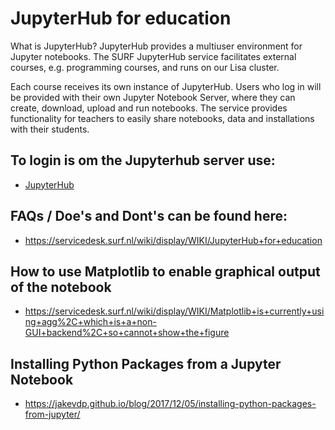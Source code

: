 
# JupyterHub for education
What is JupyterHub?
JupyterHub provides a multiuser environment for Jupyter notebooks. The SURF JupyterHub service facilitates external courses, e.g. programming courses, and runs on our Lisa cluster.

Each course receives its own instance of JupyterHub. Users who log in will be provided with their own Jupyter Notebook Server, where they can create, download, upload and run notebooks. The service provides functionality for teachers to easily share notebooks, data and installations with their students.


## To login is om the Jupyterhub server use:
* [JupyterHub](https://jupyter.lisa.surfsara.nl/jhlhr004/hub/login)


## FAQs / Doe's and Dont's can be found here:

* https://servicedesk.surf.nl/wiki/display/WIKI/JupyterHub+for+education

## How to use Matplotlib to enable graphical output of the notebook

* https://servicedesk.surf.nl/wiki/display/WIKI/Matplotlib+is+currently+using+agg%2C+which+is+a+non-GUI+backend%2C+so+cannot+show+the+figure

## Installing Python Packages from a Jupyter Notebook
* https://jakevdp.github.io/blog/2017/12/05/installing-python-packages-from-jupyter/


